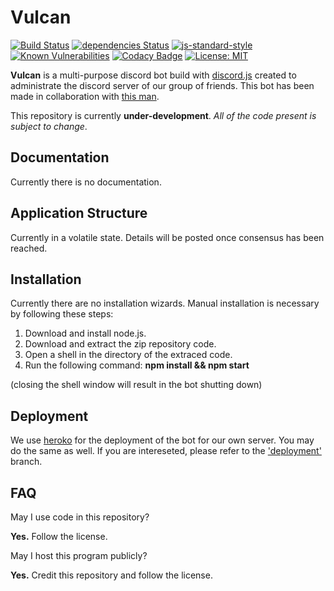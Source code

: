 # Vulcan

[![Build Status](https://travis-ci.org/GitPaulo/Vulcan.svg?branch=master)](https://travis-ci.org/GitPaulo/Vulcan)
[![dependencies Status](https://david-dm.org/GitPaulo/Vulcan/status.svg)](https://david-dm.org/GitPaulo/vulcan)
[![js-standard-style](https://img.shields.io/badge/codestyle-derived--standard-success.svg)](http://standardjs.com)
[![Known Vulnerabilities](https://snyk.io/test/github/GitPaulo/Vulcan/badge.svg)](https://snyk.io/test/github/GitPaulo/Vulcan)
[![Codacy Badge](https://api.codacy.com/project/badge/Grade/f7e68b17b25b4f43b2bfd74756e488fb)](https://www.codacy.com/app/GitPaulo/Vulcan?utm_source=github.com&amp;utm_medium=referral&amp;utm_content=GitPaulo/Vulcan&amp;utm_campaign=Badge_Grade)
[![License: MIT](https://img.shields.io/badge/License-MIT-yellow.svg)](https://opensource.org/licenses/MIT)

**Vulcan** is a multi-purpose discord bot build with [discord.js](https://github.com/discordjs/discord.js) created to administrate the discord server of our group of friends. This bot has been made in collaboration with [this man](https://github.com/CarlosGomes98).
  
This repository is currently **under-development**.
_All of the code present is subject to change_.

## Documentation

Currently there is no documentation.

## Application Structure

Currently in a volatile state. Details will be posted once consensus has been reached.

## Installation

Currently there are no installation wizards. Manual installation is necessary by following these steps:

1. Download and install node.js.
2. Download and extract the zip repository code.
3. Open a shell in the directory of the extraced code.
4. Run the following command: **npm install && npm start**

(closing the shell window will result in the bot shutting down)

## Deployment

We use [heroko](https://dashboard.heroku.com/) for the deployment of the bot for our own server.
You may do the same as well. 
If you are intereseted, please refer to the ['deployment'](https://github.com/GitPaulo/Vulcan/tree/deployment) branch.

## FAQ

May I use code in this repository?

**Yes.** Follow the license.
  
May I host this program publicly?

**Yes.** Credit this repository and follow the license.
